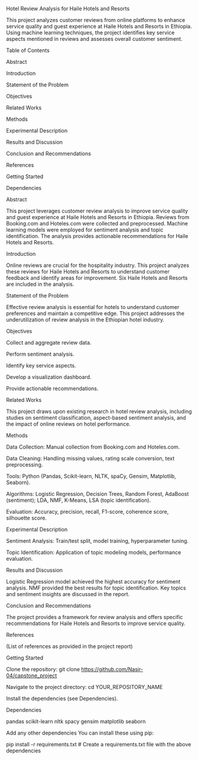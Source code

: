Hotel Review Analysis for Haile Hotels and Resorts

This project analyzes customer reviews from online platforms to enhance service quality and guest experience at Haile Hotels and Resorts in Ethiopia. Using machine learning techniques, the project identifies key service aspects mentioned in reviews and assesses overall customer sentiment.

Table of Contents

Abstract

Introduction

Statement of the Problem

Objectives

Related Works

Methods

Experimental Description

Results and Discussion

Conclusion and Recommendations

References

Getting Started

Dependencies

Abstract

This project leverages customer review analysis to improve service quality and guest experience at Haile Hotels and Resorts in Ethiopia. Reviews from Booking.com and Hoteles.com were collected and preprocessed. Machine learning models were employed for sentiment analysis and topic identification. The analysis provides actionable recommendations for Haile Hotels and Resorts.

Introduction

Online reviews are crucial for the hospitality industry. This project analyzes these reviews for Haile Hotels and Resorts to understand customer feedback and identify areas for improvement. Six Haile Hotels and Resorts are included in the analysis.

Statement of the Problem

Effective review analysis is essential for hotels to understand customer preferences and maintain a competitive edge. This project addresses the underutilization of review analysis in the Ethiopian hotel industry.

Objectives

Collect and aggregate review data.

Perform sentiment analysis.

Identify key service aspects.

Develop a visualization dashboard.

Provide actionable recommendations.

Related Works

This project draws upon existing research in hotel review analysis, including studies on sentiment classification, aspect-based sentiment analysis, and the impact of online reviews on hotel performance.

Methods

Data Collection: Manual collection from Booking.com and Hoteles.com.

Data Cleaning: Handling missing values, rating scale conversion, text preprocessing.

Tools: Python (Pandas, Scikit-learn, NLTK, spaCy, Gensim, Matplotlib, Seaborn).

Algorithms: Logistic Regression, Decision Trees, Random Forest, AdaBoost (sentiment); LDA, NMF, K-Means, LSA (topic identification).

Evaluation: Accuracy, precision, recall, F1-score, coherence score, silhouette score.

Experimental Description

Sentiment Analysis: Train/test split, model training, hyperparameter tuning.

Topic Identification: Application of topic modeling models, performance evaluation.

Results and Discussion

Logistic Regression model achieved the highest accuracy for sentiment analysis. NMF provided the best results for topic identification. Key topics and sentiment insights are discussed in the report.

Conclusion and Recommendations

The project provides a framework for review analysis and offers specific recommendations for Haile Hotels and Resorts to improve service quality.

References

(List of references as provided in the project report)

Getting Started

Clone the repository: git clone https://github.com/Nasir-04/capstone_project

Navigate to the project directory: cd YOUR_REPOSITORY_NAME

Install the dependencies (see Dependencies).

Dependencies

pandas scikit-learn nltk spacy gensim matplotlib seaborn

Add any other dependencies
You can install these using pip:

pip install -r requirements.txt # Create a requirements.txt file with the above dependencies
